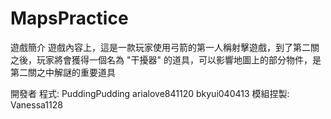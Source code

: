 # MapsPractice

遊戲簡介
	遊戲內容上，這是一款玩家使用弓箭的第一人稱射擊遊戲，到了第二關之後，玩家將會獲得一個名為 "干擾器" 的道具，可以影響地圖上的部分物件，是第二關之中解謎的重要道具

開發者
	程式:
		PuddingPudding
		arialove841120
		bkyui040413
	模組捏製:
		Vanessa1128